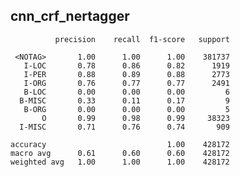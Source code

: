 ## cnn_crf_nertagger

              precision    recall  f1-score   support

     <NOTAG>       1.00      1.00      1.00    381737
       I-LOC       0.78      0.86      0.82      1919
       I-PER       0.88      0.89      0.88      2773
       I-ORG       0.76      0.77      0.77      2491
       B-LOC       0.00      0.00      0.00         6
      B-MISC       0.33      0.11      0.17         9
       B-ORG       0.00      0.00      0.00         5
           O       0.99      0.98      0.99     38323
      I-MISC       0.71      0.76      0.74       909

    accuracy                           1.00    428172
    macro avg      0.61      0.60      0.60    428172
    weighted avg   1.00      1.00      1.00    428172